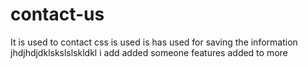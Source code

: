 # contact-us
It is used to contact
css is used
is has used for saving the information
jhdjhdjdklskslslskldkl
i add added someone features
added to more
